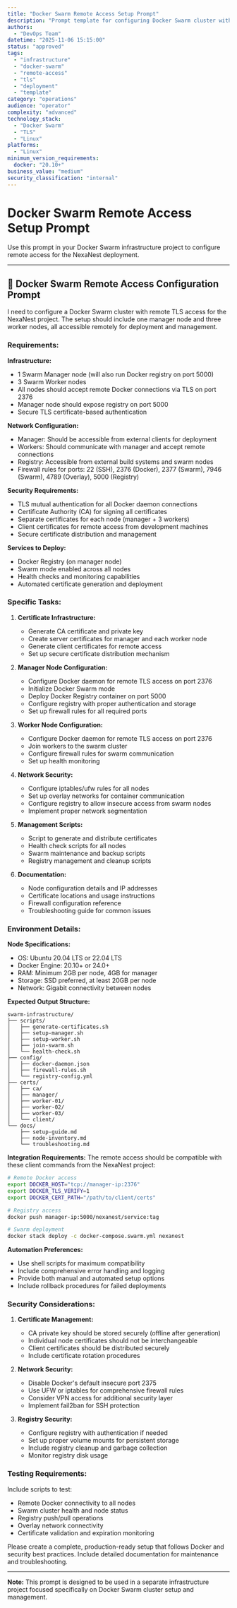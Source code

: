 ```yaml
---
title: "Docker Swarm Remote Access Setup Prompt"
description: "Prompt template for configuring Docker Swarm cluster with remote TLS access for NexaNest deployment"
authors:
  - "DevOps Team"
datetime: "2025-11-06 15:15:00"
status: "approved"
tags:
  - "infrastructure"
  - "docker-swarm"
  - "remote-access"
  - "tls"
  - "deployment"
  - "template"
category: "operations"
audience: "operator"
complexity: "advanced"
technology_stack:
  - "Docker Swarm"
  - "TLS"
  - "Linux"
platforms:
  - "Linux"
minimum_version_requirements:
  docker: "20.10+"
business_value: "medium"
security_classification: "internal"
---
```


# Docker Swarm Remote Access Setup Prompt

Use this prompt in your Docker Swarm infrastructure project to configure remote access for the NexaNest deployment.

---

## 🐳 **Docker Swarm Remote Access Configuration Prompt**

I need to configure a Docker Swarm cluster with remote TLS access for the NexaNest project. The setup should include one manager node and three worker nodes, all accessible remotely for deployment and management.

### **Requirements:**

**Infrastructure:**
- 1 Swarm Manager node (will also run Docker registry on port 5000)
- 3 Swarm Worker nodes
- All nodes should accept remote Docker connections via TLS on port 2376
- Manager node should expose registry on port 5000
- Secure TLS certificate-based authentication

**Network Configuration:**
- Manager: Should be accessible from external clients for deployment
- Workers: Should communicate with manager and accept remote connections
- Registry: Accessible from external build systems and swarm nodes
- Firewall rules for ports: 22 (SSH), 2376 (Docker), 2377 (Swarm), 7946 (Swarm), 4789 (Overlay), 5000 (Registry)

**Security Requirements:**
- TLS mutual authentication for all Docker daemon connections
- Certificate Authority (CA) for signing all certificates
- Separate certificates for each node (manager + 3 workers)
- Client certificates for remote access from development machines
- Secure certificate distribution and management

**Services to Deploy:**
- Docker Registry (on manager node)
- Swarm mode enabled across all nodes
- Health checks and monitoring capabilities
- Automated certificate generation and deployment

### **Specific Tasks:**

1. **Certificate Infrastructure:**
   - Generate CA certificate and private key
   - Create server certificates for manager and each worker node
   - Generate client certificates for remote access
   - Set up secure certificate distribution mechanism

2. **Manager Node Configuration:**
   - Configure Docker daemon for remote TLS access on port 2376
   - Initialize Docker Swarm mode
   - Deploy Docker Registry container on port 5000
   - Configure registry with proper authentication and storage
   - Set up firewall rules for all required ports

3. **Worker Node Configuration:**
   - Configure Docker daemon for remote TLS access on port 2376
   - Join workers to the swarm cluster
   - Configure firewall rules for swarm communication
   - Set up health monitoring

4. **Network Security:**
   - Configure iptables/ufw rules for all nodes
   - Set up overlay networks for container communication
   - Configure registry to allow insecure access from swarm nodes
   - Implement proper network segmentation

5. **Management Scripts:**
   - Script to generate and distribute certificates
   - Health check scripts for all nodes
   - Swarm maintenance and backup scripts
   - Registry management and cleanup scripts

6. **Documentation:**
   - Node configuration details and IP addresses
   - Certificate locations and usage instructions
   - Firewall configuration reference
   - Troubleshooting guide for common issues

### **Environment Details:**

**Node Specifications:**
- OS: Ubuntu 20.04 LTS or 22.04 LTS
- Docker Engine: 20.10+ or 24.0+
- RAM: Minimum 2GB per node, 4GB for manager
- Storage: SSD preferred, at least 20GB per node
- Network: Gigabit connectivity between nodes

**Expected Output Structure:**
```
swarm-infrastructure/
├── scripts/
│   ├── generate-certificates.sh
│   ├── setup-manager.sh
│   ├── setup-worker.sh
│   ├── join-swarm.sh
│   └── health-check.sh
├── config/
│   ├── docker-daemon.json
│   ├── firewall-rules.sh
│   └── registry-config.yml
├── certs/
│   ├── ca/
│   ├── manager/
│   ├── worker-01/
│   ├── worker-02/
│   ├── worker-03/
│   └── client/
└── docs/
    ├── setup-guide.md
    ├── node-inventory.md
    └── troubleshooting.md
```

**Integration Requirements:**
The remote access should be compatible with these client commands from the NexaNest project:
```bash
# Remote Docker access
export DOCKER_HOST="tcp://manager-ip:2376"
export DOCKER_TLS_VERIFY=1
export DOCKER_CERT_PATH="/path/to/client/certs"

# Registry access
docker push manager-ip:5000/nexanest/service:tag

# Swarm deployment
docker stack deploy -c docker-compose.swarm.yml nexanest
```

**Automation Preferences:**
- Use shell scripts for maximum compatibility
- Include comprehensive error handling and logging
- Provide both manual and automated setup options
- Include rollback procedures for failed deployments

### **Security Considerations:**

1. **Certificate Management:**
   - CA private key should be stored securely (offline after generation)
   - Individual node certificates should not be interchangeable
   - Client certificates should be distributed securely
   - Include certificate rotation procedures

2. **Network Security:**
   - Disable Docker's default insecure port 2375
   - Use UFW or iptables for comprehensive firewall rules
   - Consider VPN access for additional security layer
   - Implement fail2ban for SSH protection

3. **Registry Security:**
   - Configure registry with authentication if needed
   - Set up proper volume mounts for persistent storage
   - Include registry cleanup and garbage collection
   - Monitor registry disk usage

### **Testing Requirements:**

Include scripts to test:
- Remote Docker connectivity to all nodes
- Swarm cluster health and node status
- Registry push/pull operations
- Overlay network connectivity
- Certificate validation and expiration monitoring

Please create a complete, production-ready setup that follows Docker and security best practices. Include detailed documentation for maintenance and troubleshooting.

---

**Note:** This prompt is designed to be used in a separate infrastructure project focused specifically on Docker Swarm cluster setup and management.